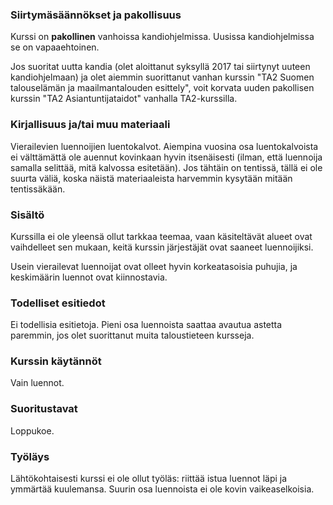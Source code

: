 ### Siirtymäsäännökset ja pakollisuus

Kurssi on **pakollinen** vanhoissa kandiohjelmissa. Uusissa kandiohjelmissa se on vapaaehtoinen.

Jos suoritat uutta kandia (olet aloittanut syksyllä 2017 tai siirtynyt uuteen kandiohjelmaan) ja olet aiemmin suorittanut vanhan kurssin "TA2 Suomen talouselämän ja maailmantalouden esittely", voit korvata uuden pakollisen kurssin "TA2 Asiantuntijataidot" vanhalla TA2-kurssilla.

### Kirjallisuus ja/tai muu materiaali

Vierailevien luennoijien luentokalvot. Aiempina vuosina osa luentokalvoista ei välttämättä ole auennut kovinkaan hyvin itsenäisesti (ilman, että luennoija samalla selittää, mitä kalvossa esitetään). Jos tähtäin on tentissä, tällä ei ole suurta väliä, koska näistä materiaaleista harvemmin kysytään mitään tentissäkään.

### Sisältö

Kurssilla ei ole yleensä ollut tarkkaa teemaa, vaan käsiteltävät alueet ovat vaihdelleet sen mukaan, keitä kurssin järjestäjät ovat saaneet luennoijiksi. 

Usein vierailevat luennoijat ovat olleet hyvin korkeatasoisia puhujia, ja keskimäärin luennot ovat kiinnostavia.

### Todelliset esitiedot

Ei todellisia esitietoja. Pieni osa luennoista saattaa avautua astetta paremmin, jos olet suorittanut muita taloustieteen kursseja.

### Kurssin käytännöt

Vain luennot.

### Suoritustavat

Loppukoe.

### Työläys

Lähtökohtaisesti kurssi ei ole ollut työläs: riittää istua luennot läpi ja ymmärtää kuulemansa. Suurin osa luennoista ei ole kovin vaikeaselkoisia.